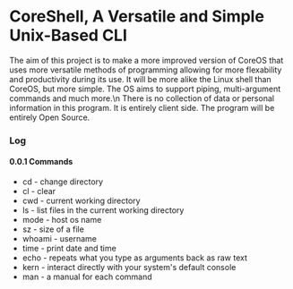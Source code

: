 # CoreShell, A Versatile and Simple Unix-Based CLI
The aim of this project is to make a more improved version of CoreOS that uses more versatile methods of programming allowing for more flexability and productivity during its use. 
It will be more alike the Linux shell than CoreOS, but more simple.
The OS aims to support piping, multi-argument commands and much more.\n
There is no collection of data or personal information in this program. It is entirely client side. The program will be entirely Open Source.

### Log
#### 0.0.1 Commands
- cd - change directory
- cl - clear
- cwd - current working directory
- ls - list files in the current working directory
- mode - host os name
- sz - size of a file
- whoami - username
- time - print date and time
- echo - repeats what you type as arguments back as raw text
- kern - interact directly with your system's default console
- man - a manual for each command
